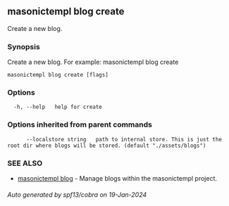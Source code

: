 ## masonictempl blog create

Create a new blog.

### Synopsis

Create a new blog. For example:
masonictempl blog create <file path>

```
masonictempl blog create [flags]
```

### Options

```
  -h, --help   help for create
```

### Options inherited from parent commands

```
      --localstore string   path to internal store. This is just the root dir where blogs will be stored. (default "./assets/blogs")
```

### SEE ALSO

* [masonictempl blog](masonictempl_blog.md)	 - Manage blogs within the masonictempl project.

###### Auto generated by spf13/cobra on 19-Jan-2024
